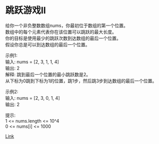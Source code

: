 <h1>跳跃游戏II</h1>

给你一个非负整数数组nums，你最初位于数组的第一个位置。</br>
数组中的每个元素代表你在该位置可以跳跃的最大长度。</br>
你的目标是使用最少的跳跃次数到达数组的最后一个位置。</br>
假设你总是可以到达数组的最后一个位置。</br>

示例1:</br>
输入: nums = [2, 3, 1, 1, 4]</br>
输出: 2</br>
解释: 跳到最后一个位置的最小跳跃数是2。</br>
从下标为0跳到下标为1的位置，跳1步，然后跳3步到达数组的最后一个位置。</br>

示例2:</br>
输入: nums = [2, 3, 0, 1, 4]</br>
输出: 2</br>

提示:</br>
1 <= nums.length <= 10^4</br>
0 <= nums[i] <= 1000</br>

[Link](https://leetcode.cn/problems/jump-game-ii/)